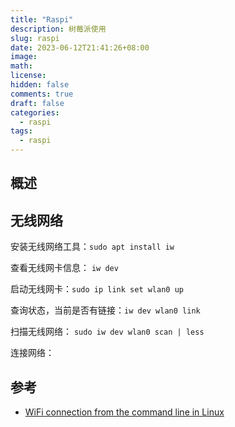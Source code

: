 ```yaml
---
title: "Raspi"
description: 树莓派使用
slug: raspi
date: 2023-06-12T21:41:26+08:00
image:
math:
license:
hidden: false
comments: true
draft: false
categories:
  - raspi
tags:
  - raspi
---
```


## 概述

## 无线网络

安装无线网络工具：`sudo apt install iw`

查看无线网卡信息： `iw dev`

启动无线网卡：`sudo ip link set wlan0 up`

查询状态，当前是否有链接：`iw dev wlan0 link`

扫描无线网络： `sudo iw dev wlan0 scan | less`

连接网络：

## 参考

- [WiFi connection from the command line in Linux](https://devpress.csdn.net/linux/62fa3bb37e6682346618e0af.html)

